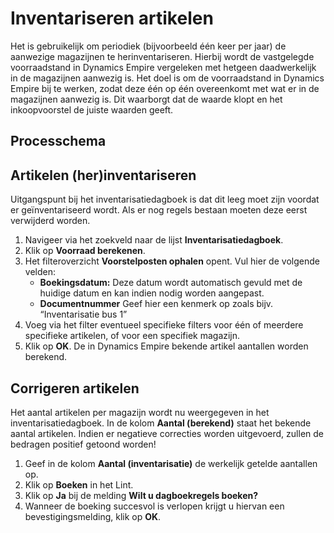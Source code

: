 # Inventariseren artikelen

Het is gebruikelijk om periodiek (bijvoorbeeld één keer per jaar) de aanwezige magazijnen te herinventariseren. Hierbij wordt de vastgelegde voorraadstand in Dynamics Empire vergeleken met hetgeen daadwerkelijk in de magazijnen aanwezig is. Het doel is om de voorraadstand in Dynamics Empire bij te werken, zodat deze één op één overeenkomt met wat er in de magazijnen aanwezig is. Dit waarborgt dat de waarde klopt en het inkoopvoorstel de juiste waarden geeft.

## Processchema

## Artikelen (her)inventariseren

Uitgangspunt bij het inventarisatiedagboek is dat dit leeg moet zijn voordat er geïnventariseerd wordt. Als er nog regels bestaan moeten deze eerst verwijderd worden. 

1. Navigeer via het zoekveld naar de lijst **Inventarisatiedagboek**.
2. Klik op  **Voorraad berekenen**.
3. Het filteroverzicht **Voorstelposten ophalen** opent. Vul hier de volgende velden:
	* **Boekingsdatum:** Deze datum wordt automatisch gevuld met de huidige datum en kan indien nodig worden aangepast.
	* **Documentnummer** Geef hier een kenmerk op zoals bijv. “Inventarisatie bus 1” 
4. Voeg via het filter eventueel specifieke filters voor één of meerdere specifieke artikelen, of voor een specifiek magazijn.
5. Klik op **OK**. De in Dynamics Empire bekende artikel aantallen worden berekend. 

## Corrigeren artikelen

Het aantal artikelen per magazijn wordt nu weergegeven in het inventarisatiedagboek. In de kolom **Aantal (berekend)** staat het bekende aantal artikelen. Indien er negatieve correcties worden uitgevoerd, zullen de bedragen positief getoond worden!

 1. Geef in de kolom **Aantal (inventarisatie)** de werkelijk getelde aantallen op. 
 2. Klik op **Boeken** in het Lint. 
 3. Klik op **Ja** bij de melding **Wilt u dagboekregels boeken?**
 4. Wanneer de boeking succesvol is verlopen krijgt u hiervan een bevestigingsmelding, klik op **OK**. 


<!--stackedit_data:
eyJoaXN0b3J5IjpbNDI5NjI4OTE0LC0xODM3ODYxNDQ2XX0=
-->